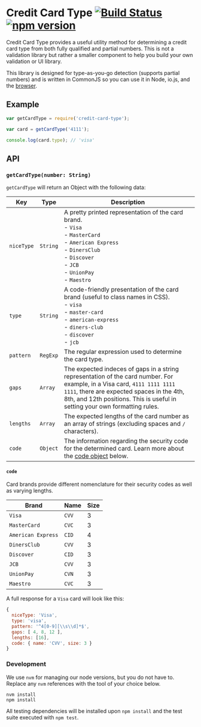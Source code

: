 Credit Card Type [![Build Status](https://travis-ci.org/braintree/credit-card-type.svg)](https://travis-ci.org/braintree/credit-card-type) [![npm version](https://badge.fury.io/js/credit-card-type.svg)](http://badge.fury.io/js/credit-card-type)
================

Credit Card Type provides a useful utility method for determining a credit card type from both fully qualified and partial numbers. This is not a validation library but rather a smaller component to help you build your own validation or UI library.

This library is designed for type-as-you-go detection (supports partial numbers) and is written in CommonJS so you can use it in Node, io.js, and the [browser](http://browserify.org).

## Example

```javascript
var getCardType = require('credit-card-type');

var card = getCardType('4111');

console.log(card.type); // 'visa'
```

## API

### `getCardType(number: String)`

`getCardType` will return an Object with the following data:

| Key | Type | Description |
| --- | ---- | ----------- |
| `niceType` | `String` | A pretty printed representation of the card brand.<br/>- `Visa`<br />- `MasterCard`<br />- `American Express`<br />- `DinersClub`<br />- `Discover`<br />- `JCB`<br />- `UnionPay`<br />- `Maestro` |
| `type` | `String` | A code-friendly presentation of the card brand (useful to class names in CSS).<br/>- `visa`<br />- `master-card`<br />- `american-express`<br />- `diners-club`<br />- `discover`<br />- `jcb` |
| `pattern` | `RegExp` | The regular expression used to determine the card type. |
| `gaps` | `Array` | The expected indeces of gaps in a string representation of the card number. For example, in a Visa card, `4111 1111 1111 1111`, there are expected spaces in the 4th, 8th, and 12th positions. This is useful in setting your own formatting rules. |
| `lengths` | `Array` | The expected lengths of the card number as an array of strings (excluding spaces and `/` characters). |
| `code` | `Object` | The information regarding the security code for the determined card. Learn more about the [code object](#code) below. |

#### `code`

Card brands provide different nomenclature for their security codes as well as varying lengths.

| Brand | Name | Size |
| ----- | ---- | ---- |
| `Visa` | `CVV` | 3 |
| `MasterCard` | `CVC` | 3 |
| `American Express` | `CID` | 4 |
| `DinersClub` | `CVV` | 3 |
| `Discover` | `CID` | 3 |
| `JCB` | `CVV` | 3 |
| `UnionPay` | `CVN` | 3 |
| `Maestro` | `CVC` | 3 |

A full response for a `Visa` card will look like this:

```js
{
  niceType: 'Visa',
  type: 'visa',
  pattern: '^4[0-9][\\s\\d]*$',
  gaps: [ 4, 8, 12 ],
  lengths: [16],
  code: { name: 'CVV', size: 3 }
}
```

### Development

We use `nvm` for managing our node versions, but you do not have to. Replace any `nvm` references with the tool of your choice below.

```
nvm install
npm install
```

All testing dependencies will be installed upon `npm install` and the test suite executed with `npm test`.
